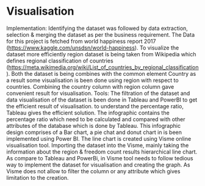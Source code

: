 # Visualisation
Implementation: Identifying the dataset was followed by data extraction, selection &amp; merging the dataset as per the business requirement. The Data for this project is fetched from world happiness report 2017 (https://www.kaggle.com/unsdsn/world-happiness). To visualize the dataset more efficiently region dataset is being taken from Wikipedia which defines regional classification of countries (https://meta.wikimedia.org/wiki/List_of_countries_by_regional_classification). Both the dataset is being combines with the common element Country as a result some visualisation is been done using region with respect to countries. Combining the country column with region column gave convenient result for visualisation. Tools: The filtration of the dataset and data visualisation of the dataset is been done in Tableau and PowerBI to get the efficient result of visualisation. to understand the percentage ratio, Tableau gives the efficient solution. The infographic contains the percentage ratio which need to be calculated and compared with other attributes of the database which is done by Tableau. This infographic design comprises of a Bar chart, a pie chat and donut chart in is been implemented using Power BI. The line chart is created using Visme online visualisation tool. Importing the dataset into the Visme, mainly taking the information about the region &amp; freedom count results hierarchical line chart. As compare to Tableau and PowerBi, in Visme tool needs to follow tedious way to implement the dataset for visualisation and creating the graph. As Visme does not allow to filter the column or any attribute which gives limitation to the creation.
